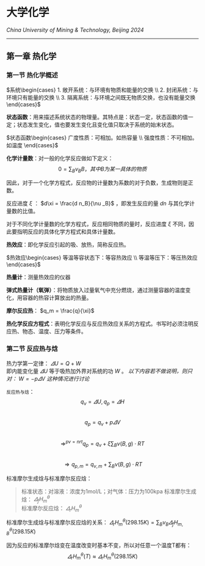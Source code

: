 # 大学化学

*China University of Mining & Technology, Beijing 2024*  

-------------

## 第一章 热化学  

### 第一节 热化学概述

$系统\begin{cases}
    1. 敞开系统：与环境有物质和能量的交换 \\
    2. 封闭系统：与环境只有能量的交换  \\
    3. 隔离系统：与环境之间既无物质交换，也没有能量交换
\end{cases}$

**状态函数**：用来描述系统状态的物理量。其特点是：状态一定，状态函数的值一定；状态发生变化，值也要发生变化且变化值只取决于系统的始末状态。  

$状态函数\begin{cases}
    广度性质：可相加。如热容量  \\
    强度性质：不可相加。如温度
\end{cases}$  

**化学计量数**：对一般的化学反应做如下定义：
$$ 0 = \sum_B \nu_B B ，其中B为某一具体的物质$$  

因此，对于一个化学方程式，反应物的计量数为系数的对于负数，生成物则是正数。  

反应进度 $\xi$ ： $d\xi = \frac{d n_B}{\nu _B}$ ，即发生反应的量 $dn$ 与其化学计量数的比值。  
  
对于不同化学计量数的化学方程式，反应相同物质的量时，反应进度 $\xi$ 不同，因此要指明反应的具体化学方程式和具体计量数。  

**热效应**：即化学反应引起的吸、放热，简称反应热。  

$热效应\begin{cases}
    等温等容状态下：等容热效应 \\
    等温等压下：等压热效应
\end{cases}$  

**热量计**：测量热效应的仪器

**弹式热量计（氧弹）**：将物质放入过量氧气中充分燃烧，通过测量容器的温度变化，用容器的热容计算放出的热量。

**摩尔反应热**： $q_m = \frac{q}{\xi}$  

**热化学反应方程式**：表明化学反应与反应热效应关系的方程式。书写时必须注明反应热、物态、温度、压力等条件。  

### 第二节 反应热与焓  

热力学第一定律： $\varDelta U = Q + W$  
即内能变化量 $\varDelta U$ 等于吸热加外界对系统的功 $W$ 。
*以下内容若不做说明，则只对： $W = -p \varDelta V$ 这种情况进行讨论*  

`反应热与焓`：  
$$ q_v = \varDelta U , q_p = \varDelta H $$  
$$ q_p = q_v + p \varDelta V $$  
$$ \Rightarrow^{pv=nrt} q_p = q_v + \xi \sum_B \nu (B,g) \cdot  RT $$  
$$ \Rightarrow q_{p,m} = q_{v,m} + \sum_B \nu (B,g) \cdot RT $$   

标准摩尔生成焓与标准摩尔反应焓：
> 标准状态：对溶液：浓度为1mol/L；对气体：压力为100kpa
> 标准摩尔生成焓： $\varDelta_f H^{\theta}_m$  
> 标准摩尔反应焓： $\varDelta_r H^{\theta}_m$  

标准摩尔生成焓与标准摩尔反应焓的关系： $\varDelta_r H_m^{\theta}(298.15K) = \sum _B \nu_B \varDelta_f H_{m,B}^{\theta}(298.15K)$  

因为反应的标准摩尔焓变在温度改变时基本不变，所以对任意一个温度T都有：  
$$ \varDelta_r H_m^{\theta}(T) \approx \varDelta_r H_m^{\theta}(298.15K) $$  

